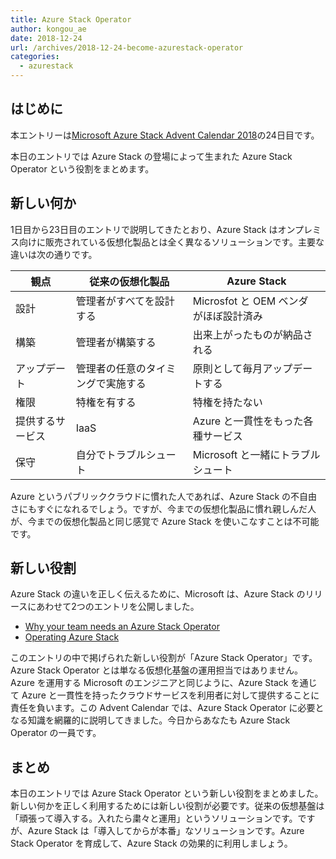 ```yaml
---
title: Azure Stack Operator
author: kongou_ae
date: 2018-12-24
url: /archives/2018-12-24-become-azurestack-operator
categories:
  - azurestack
---
```


## はじめに

本エントリーは[Microsoft Azure Stack Advent Calendar 2018](https://qiita.com/advent-calendar/2018/azure-stack)の24日目です。

本日のエントリでは Azure Stack の登場によって生まれた Azure Stack Operator という役割をまとめます。

## 新しい何か

1日目から23日目のエントリで説明してきたとおり、Azure Stack はオンプレミス向けに販売されている仮想化製品とは全く異なるソリューションです。主要な違いは次の通りです。

|観点    |従来の仮想化製品 |Azure Stack |
|---------------|---------------------|------------------------|
| 設計 | 管理者がすべてを設計する | Microsfot と OEM ベンダ がほぼ設計済み |
| 構築 | 管理者が構築する | 出来上がったものが納品される |
| アップデート | 管理者の任意のタイミングで実施する | 原則として毎月アップデートする |
| 権限 | 特権を有する | 特権を持たない |
| 提供するサービス | IaaS | Azure と一貫性をもった各種サービス |
| 保守 | 自分でトラブルシュート | Microsoft と一緒にトラブルシュート |

Azure というパブリッククラウドに慣れた人であれば、Azure Stack の不自由さにもすぐになれるでしょう。ですが、今までの仮想化製品に慣れ親しんだ人が、今までの仮想化製品と同じ感覚で Azure Stack を使いこなすことは不可能です。

## 新しい役割

Azure Stack の違いを正しく伝えるために、Microsoft は、Azure Stack のリリースにあわせて2つのエントリを公開しました。

- [Why your team needs an Azure Stack Operator](https://azure.microsoft.com/en-us/blog/why-your-team-needs-an-azure-stack-operator/)
- [Operating Azure Stack](https://azure.microsoft.com/en-us/blog/operating-azure-stack/)

このエントリの中で掲げられた新しい役割が「Azure Stack Operator」です。Azure Stack Operator とは単なる仮想化基盤の運用担当ではありません。Azure を運用する Microsoft のエンジニアと同じように、Azure Stack を通じて Azure と一貫性を持ったクラウドサービスを利用者に対して提供することに責任を負います。この Advent Calendar では、Azure Stack Operator に必要となる知識を網羅的に説明してきました。今日からあなたも Azure Stack Operator の一員です。

## まとめ

本日のエントリでは Azure Stack Operator という新しい役割をまとめました。新しい何かを正しく利用するためには新しい役割が必要です。従来の仮想基盤は「頑張って導入する。入れたら粛々と運用」というソリューションです。ですが、Azure Stack は「導入してからが本番」なソリューションです。Azure Stack Operator を育成して、Azure Stack の効果的に利用しましょう。
